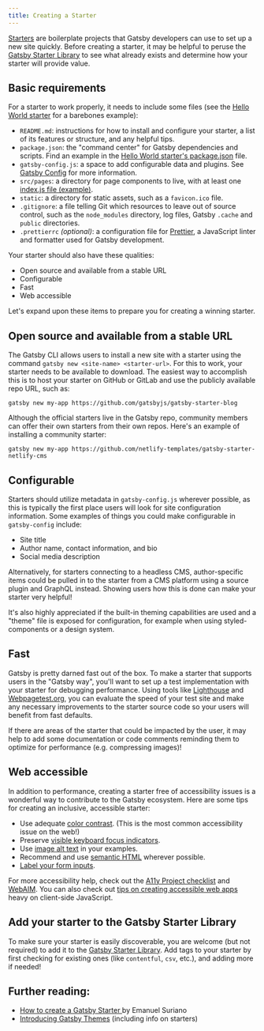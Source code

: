 ```yaml
---
title: Creating a Starter
---
```


[Starters](/docs/starters/) are boilerplate projects that Gatsby developers can use to set up a new site quickly. Before creating a starter, it may be helpful to peruse the [Gatsby Starter Library](/starters/) to see what already exists and determine how your starter will provide value.

## Basic requirements

For a starter to work properly, it needs to include some files (see the [Hello World starter](https://github.com/gatsbyjs/gatsby-starter-hello-world/) for a barebones example):

-   `README.md`: instructions for how to install and configure your starter, a list of its features or structure, and any helpful tips.
-   `package.json`: the "command center" for Gatsby dependencies and scripts. Find an example in the [Hello World starter's package.json](https://github.com/gatsbyjs/gatsby-starter-hello-world/blob/master/package.json) file.
-   `gatsby-config.js`: a space to add configurable data and plugins. See [Gatsby Config](/docs/gatsby-config/) for more information.
-   `src/pages`: a directory for page components to live, with at least one [index.js file (example)](https://github.com/gatsbyjs/gatsby-starter-hello-world/blob/master/src/pages/index.js).
-   `static`: a directory for static assets, such as a `favicon.ico` file.
-   `.gitignore`: a file telling Git which resources to leave out of source control, such as the `node_modules` directory, log files, Gatsby `.cache` and `public` directories.
-   `.prettierrc` _(optional)_: a configuration file for [Prettier](https://prettier.io/), a JavaScript linter and formatter used for Gatsby development.

Your starter should also have these qualities:

-   Open source and available from a stable URL
-   Configurable
-   Fast
-   Web accessible

Let's expand upon these items to prepare you for creating a winning starter.

## Open source and available from a stable URL

The Gatsby CLI allows users to install a new site with a starter using the command `gatsby new <site-name> <starter-url>`. For this to work, your starter needs to be available to download. The easiest way to accomplish this is to host your starter on GitHub or GitLab and use the publicly available repo URL, such as:

`gatsby new my-app https://github.com/gatsbyjs/gatsby-starter-blog`

Although the official starters live in the Gatsby repo, community members can offer their own starters from their own repos. Here's an example of installing a community starter:

`gatsby new my-app https://github.com/netlify-templates/gatsby-starter-netlify-cms`

## Configurable

Starters should utilize metadata in `gatsby-config.js` wherever possible, as this is typically the first place users will look for site configuration information. Some examples of things you could make configurable in `gatsby-config` include:

-   Site title
-   Author name, contact information, and bio
-   Social media description

Alternatively, for starters connecting to a headless CMS, author-specific items could be pulled in to the starter from a CMS platform using a source plugin and GraphQL instead. Showing users how this is done can make your starter very helpful!

It's also highly appreciated if the built-in theming capabilities are used and a "theme" file is exposed for configuration, for example when using styled-components or a design system.

## Fast

Gatsby is pretty darned fast out of the box. To make a starter that supports users in the "Gatsby way", you'll want to set up a test implementation with your starter for debugging performance. Using tools like [Lighthouse](https://developers.google.com/web/tools/lighthouse/) and [Webpagetest.org](https://www.webpagetest.org/), you can evaluate the speed of your test site and make any necessary improvements to the starter source code so your users will benefit from fast defaults.

If there are areas of the starter that could be impacted by the user, it may help to add some documentation or code comments reminding them to optimize for performance (e.g. compressing images)!

## Web accessible

In addition to performance, creating a starter free of accessibility issues is a wonderful way to contribute to the Gatsby ecosystem. Here are some tips for creating an inclusive, accessible starter:

-   Use adequate [color contrast](https://webaim.org/articles/contrast/). (This is the most common accessibility issue on the web!)
-   Preserve [visible keyboard focus indicators](https://webaim.org/techniques/keyboard/).
-   Use [image alt text](https://webaim.org/techniques/alttext/) in your examples.
-   Recommend and use [semantic HTML](https://webaim.org/techniques/semanticstructure/) wherever possible.
-   [Label your form inputs](https://webaim.org/techniques/forms/).

For more accessibility help, check out the [A11y Project checklist](https://a11yproject.com/checklist) and [WebAIM](https://webaim.org). You can also check out [tips on creating accessible web apps](https://www.deque.com/blog/accessibility-tips-in-single-page-applications/) heavy on client-side JavaScript.

## Add your starter to the Gatsby Starter Library

To make sure your starter is easily discoverable, you are welcome (but not required) to add it to the [Gatsby Starter Library](/contributing/submit-to-starter-library/). Add tags to your starter by first checking for existing ones (like `contentful`, `csv`, etc.), and adding more if needed!

## Further reading:

-   [How to create a Gatsby Starter
    ](https://medium.com/@emasuriano/how-to-create-a-gatsby-starter-e7d53083a880) by Emanuel Suriano
-   [Introducing Gatsby Themes](/blog/2018-11-11-introducing-gatsby-themes/) (including info on starters)
